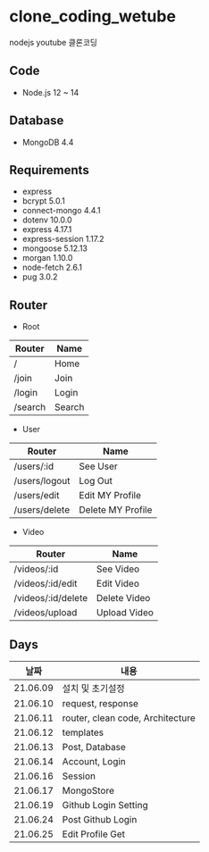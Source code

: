 # clone_coding_wetube
nodejs youtube 클론코딩

## Code
- Node.js 12 ~ 14

## Database
- MongoDB 4.4

## Requirements
- express
- bcrypt 5.0.1
- connect-mongo 4.4.1
- dotenv 10.0.0
- express 4.17.1
- express-session 1.17.2 
- mongoose 5.12.13
- morgan 1.10.0
- node-fetch 2.6.1
- pug 3.0.2

## Router

* Root

| Router | Name |
|----|----|
| / | Home |
| /join| Join |
| /login | Login
| /search | Search |

* User

| Router | Name |
|----|----|
| /users/:id | See User |
| /users/logout | Log Out |
| /users/edit | Edit MY Profile |
| /users/delete | Delete MY Profile |

* Video

| Router | Name |
|----|----|
| /videos/:id | See Video |
| /videos/:id/edit | Edit Video |
| /videos/:id/delete | Delete Video |
| /videos/upload | Upload Video |

## Days

|날짜|내용|
|----|----|
|21.06.09| 설치 및 초기설정 |
|21.06.10| request, response|
|21.06.11| router, clean code, Architecture|
|21.06.12| templates|
|21.06.13| Post, Database|
|21.06.14| Account, Login |
|21.06.16| Session|
|21.06.17| MongoStore |
|21.06.19| Github Login Setting|
|21.06.24| Post Github Login|
|21.06.25| Edit Profile Get|